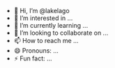 - 👋 Hi, I’m @lakelago
- 👀 I’m interested in ...
- 🌱 I’m currently learning ...
- 💞️ I’m looking to collaborate on ...
- 📫 How to reach me ...
- 😄 Pronouns: ...
- ⚡ Fun fact: ...

<!---
lakelago/lakelago is a ✨ special ✨ repository because its `README.md` (this file) appears on your GitHub profile.
You can click the Preview link to take a look at your changes.
--->

